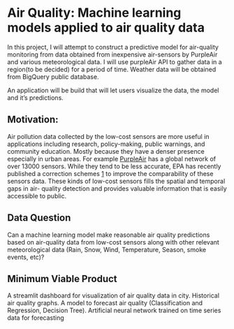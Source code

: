 # Air Quality: Machine learning models applied to air quality data
In this project, I will attempt to construct a predictive model for air-quality monitoring from data obtained from inexpensive air-sensors by PurpleAir and various meteorological data. I will use purpleAir API to gather data in a region(to be decided) for a period of time. Weather data will be obtained from BigQuery public database. 

An application will be build that will let users visualize the data, the model and it’s predictions. 

## Motivation:

Air pollution data collected by the low-cost sensors are more useful in
applications including research, policy-making, public warnings, and
community education. Mostly because they have a denser presence
especially in urban areas. For example [PurpleAir](https://www2.purpleair.com/) has a global network of
over 13000 sensors.
While they tend to be less accurate, EPA has recently published a
correction schemes [1](https://doi.org/10.3390%2Fs22249669) to improve the comparability of these sensors data.
These kinds of low-cost sensors fills the spatial and temporal gaps in air-
quality detection and provides valuable information that is easily accessible to public.

## Data Question
Can a machine learning model make reasonable air quality predictions
based on air-quality data from low-cost sensors along with other relevant
meteorological data (Rain, Snow, Wind, Temperature, Season, smoke
events, etc)?

## Minimum Viable Product
A streamlit dashboard for visualization of air quality data in city. Historical
air quality graphs.
A model to forecast air quality (Classification and Regression, Decision
Tree).
Artificial neural network trained on time series data for forecasting